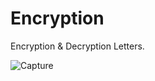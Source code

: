 # Encryption
Encryption &amp; Decryption Letters.

![Capture](https://github.com/Bicho45/Encryption/assets/80117331/f5a976e2-5619-4a5b-96c9-926cfceee5c4)
